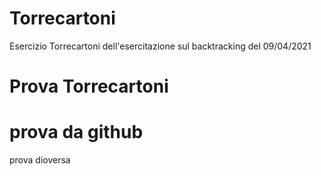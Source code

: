 # Torrecartoni
Esercizio Torrecartoni dell'esercitazione sul backtracking del 09/04/2021

# Prova Torrecartoni
# prova da github



prova dioversa
